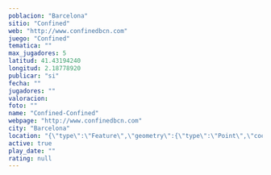 ```yaml
---
poblacion: "Barcelona"
sitio: "Confined"
web: "http://www.confinedbcn.com"
juego: "Confined"
tematica: ""
max_jugadores: 5
latitud: 41.43194240
longitud: 2.18778920
publicar: "si"
fecha: ""
jugadores: ""
valoracion: 
foto: ""
name: "Confined-Confined"
webpage: "http://www.confinedbcn.com"
city: "Barcelona"
location: "{\"type\":\"Feature\",\"geometry\":{\"type\":\"Point\",\"coordinates\":[2.1877892,41.4319424]}}"
active: true
play_date: ""
rating: null
---
```

